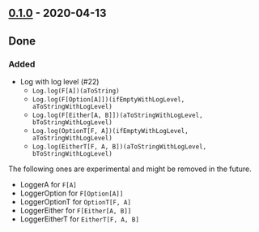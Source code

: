 ## [0.1.0](https://github.com/Kevin-Lee/logger-f/issues?utf8=%E2%9C%93&q=is%3Aissue+is%3Aclosed+milestone%3A%22milestone1%22) - 2020-04-13

## Done
### Added
* Log with log level (#22)
  * `Log.log(F[A])(aToString)`
  * `Log.log(F[Option[A]])(ifEmptyWithLogLevel, aToStringWithLogLevel)`
  * `Log.log(F[Either[A, B]])(aToStringWithLogLevel, bToStringWithLogLevel)`
  * `Log.log(OptionT[F, A])(ifEmptyWithLogLevel, aToStringWithLogLevel)`
  * `Log.log(EitherT[F, A, B])(aToStringWithLogLevel, bToStringWithLogLevel)`

The following ones are experimental and might be removed in the future.

* LoggerA for `F[A]`
* LoggerOption for `F[Option[A]]`
* LoggerOptionT for `OptionT[F, A]`
* LoggerEither for `F[Either[A, B]]`
* LoggerEitherT for `EitherT[F, A, B]`

